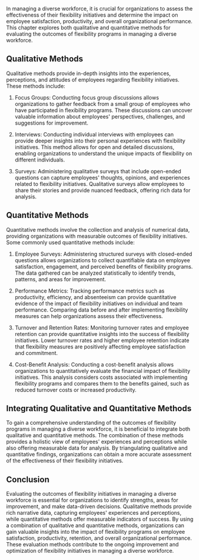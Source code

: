 
In managing a diverse workforce, it is crucial for organizations to assess the effectiveness of their flexibility initiatives and determine the impact on employee satisfaction, productivity, and overall organizational performance. This chapter explores both qualitative and quantitative methods for evaluating the outcomes of flexibility programs in managing a diverse workforce.

## Qualitative Methods

Qualitative methods provide in-depth insights into the experiences, perceptions, and attitudes of employees regarding flexibility initiatives. These methods include:

1. Focus Groups: Conducting focus group discussions allows organizations to gather feedback from a small group of employees who have participated in flexibility programs. These discussions can uncover valuable information about employees' perspectives, challenges, and suggestions for improvement.
    
2. Interviews: Conducting individual interviews with employees can provide deeper insights into their personal experiences with flexibility initiatives. This method allows for open and detailed discussions, enabling organizations to understand the unique impacts of flexibility on different individuals.
    
3. Surveys: Administering qualitative surveys that include open-ended questions can capture employees' thoughts, opinions, and experiences related to flexibility initiatives. Qualitative surveys allow employees to share their stories and provide nuanced feedback, offering rich data for analysis.
    

## Quantitative Methods

Quantitative methods involve the collection and analysis of numerical data, providing organizations with measurable outcomes of flexibility initiatives. Some commonly used quantitative methods include:

1. Employee Surveys: Administering structured surveys with closed-ended questions allows organizations to collect quantifiable data on employee satisfaction, engagement, and perceived benefits of flexibility programs. The data gathered can be analyzed statistically to identify trends, patterns, and areas for improvement.
    
2. Performance Metrics: Tracking performance metrics such as productivity, efficiency, and absenteeism can provide quantitative evidence of the impact of flexibility initiatives on individual and team performance. Comparing data before and after implementing flexibility measures can help organizations assess their effectiveness.
    
3. Turnover and Retention Rates: Monitoring turnover rates and employee retention can provide quantitative insights into the success of flexibility initiatives. Lower turnover rates and higher employee retention indicate that flexibility measures are positively affecting employee satisfaction and commitment.
    
4. Cost-Benefit Analysis: Conducting a cost-benefit analysis allows organizations to quantitatively evaluate the financial impact of flexibility initiatives. This analysis considers costs associated with implementing flexibility programs and compares them to the benefits gained, such as reduced turnover costs or increased productivity.
    

## Integrating Qualitative and Quantitative Methods

To gain a comprehensive understanding of the outcomes of flexibility programs in managing a diverse workforce, it is beneficial to integrate both qualitative and quantitative methods. The combination of these methods provides a holistic view of employees' experiences and perceptions while also offering measurable data for analysis. By triangulating qualitative and quantitative findings, organizations can obtain a more accurate assessment of the effectiveness of their flexibility initiatives.

## Conclusion

Evaluating the outcomes of flexibility initiatives in managing a diverse workforce is essential for organizations to identify strengths, areas for improvement, and make data-driven decisions. Qualitative methods provide rich narrative data, capturing employees' experiences and perceptions, while quantitative methods offer measurable indicators of success. By using a combination of qualitative and quantitative methods, organizations can gain valuable insights into the impact of flexibility programs on employee satisfaction, productivity, retention, and overall organizational performance. These evaluation methods contribute to the ongoing improvement and optimization of flexibility initiatives in managing a diverse workforce.
